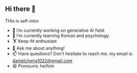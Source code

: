 ## Hi there 👋
THis is self-intro
- 🔭 I’m currently working on generative AI field.
- 🌱 I’m currently learning Korean and psychology.
- 🏋 Keep-fit enthusiast
- 💬 Ask me about anything!
- 📫 Have questions? Don't hesitate to reach me. my email is danielcheng1022@gmail.com
- 😄 Pronouns: he/him 

